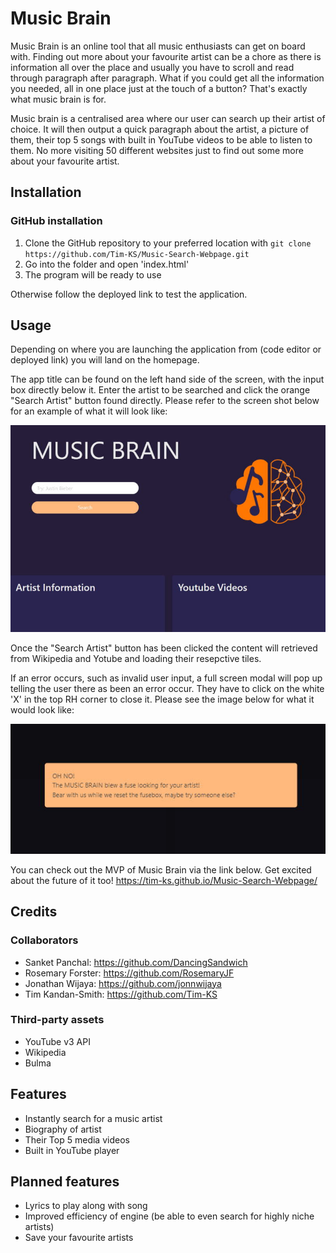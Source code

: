 # Music Brain

Music Brain is an online tool that all music enthusiasts can get on board with. Finding out more about your favourite artist can be a chore as there is information all over the place and usually you have to scroll and read through paragraph after paragraph. What if you could get all the information you needed, all in one place just at the touch of a button? That's exactly what music brain is for.

Music brain is a centralised area where our user can search up their artist of choice. It will then output a quick paragraph about the artist, a picture of them, their top 5 songs with built in YouTube videos to be able to listen to them. No more visiting 50 different websites just to find out some more about your favourite artist.

## Installation
### GitHub installation
1. Clone the GitHub repository to your preferred location with `git clone https://github.com/Tim-KS/Music-Search-Webpage.git`
2. Go into the folder and open 'index.html'
3. The program will be ready to use

Otherwise follow the deployed link to test the application.

## Usage

Depending on where you are launching the application from (code editor or deployed link) you will land on the homepage.

The app title can be found on the left hand side of the screen, with the input box directly below it. Enter the artist to be searched and click the orange "Search Artist" button found directly. Please refer to the screen shot below for an example of what it will look like:

 ![Image shows the landing page of Music Brain. The Music Brain icon sits to the RHS of the screen while the app title and search area sit to the left. Two tiles in a lighter shade of purple to the background sit empty with the headings of "Artist Information" and "Youtube videos".](./assets/images/landing-page.jpg)

Once the "Search Artist" button has been clicked the content will retrieved from Wikipedia and Yotube and loading their resepctive tiles. 

If an error occurs, such as invalid user input, a full screen modal will pop up telling the user there as been an error occur. They have to click on the white 'X' in the top RH corner to close it. Please see the image below for what it would look like:

 ![Image shows an example of the modal which is light orange in colour. The text says: OH NO! The MUSIC BRAIN blew a fuse looking for your artist! Bear with us while we reset the fusebox, maybe try someone else?](./assets/images/modal-example.jpg)

You can check out the MVP of Music Brain via the link below. Get excited about the future of it too!
https://tim-ks.github.io/Music-Search-Webpage/

## Credits

### Collaborators
- Sanket Panchal: https://github.com/DancingSandwich
- Rosemary Forster: https://github.com/RosemaryJF
- Jonathan Wijaya: https://github.com/jonnwijaya
- Tim Kandan-Smith: https://github.com/Tim-KS

### Third-party assets
- YouTube v3 API
- Wikipedia
- Bulma

## Features
- Instantly search for a music artist
- Biography of artist
- Their Top 5 media videos
- Built in YouTube player

## Planned features
- Lyrics to play along with song
- Improved efficiency of engine (be able to even search for highly niche artists)
- Save your favourite artists
